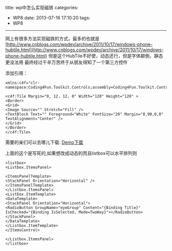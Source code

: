 title: wp中怎么实现磁铁
categories:
  - WP8
date: 2013-07-16 17:10:20
tags:
  - WP8
---

网上有很多方法实现磁铁的方式，最多的也就是
[http://www.cnblogs.com/wpdev/archive/2011/10/17/windows-phone-hubtile.html](http://www.cnblogs.com/wpdev/archive/2011/10/17/windows-phone-hubtile.html)
但是这个HubTile不好使，动态还行，但是字体颠倒，静态更没法用
最终经过千辛万苦终于从朋友得知了一个第三方控件


添加引用：
```
xmlns:c4f="clr-namespace:Coding4Fun.Toolkit.Controls;assembly=Coding4Fun.Toolkit.Controls"

<c4f:Tile Margin="0, 12, 12, 0" Width="120" Height="120" >
<Border>
<Grid>
<Image Source="" Stretch="Fill" />
<TextBlock Text="" Foreground="White" FontSize="20" Margin="0,90,0,0" TextAlignment="Center" />
</Grid>
</Border>
</c4f:Tile>
```
需要的亲们可以去哪儿下载: [Demo下载](http://pan.baidu.com/share/link?shareid=574172447&amp;uk=957296843)

上面的这个是写死的,如果想改成动态的而且listbox可以水平排列则
```
<listbox>
<Listbox.ItemsPanel>

<ItemsPanelTemplate>
<StackPanel Orientation="Horizontal" />
</ItemsPanelTemplate>
</Listbox.ItemsPanel>
<Listbox.ItemTemplate>
<DataTemplate>
<StackPanel Orientation="Horizontal">
<RadioButton GroupName="eyeGroup" Content="{Binding Title}" IsChecked="{Binding IsSelected, Mode=TwoWay}"></RadioButton>
</StackPanel>
</DataTemplate>
</Listbox.ItemTemplate>
</ItemsControl>

</Listbox.ItemsPanel>
</listbox>
```